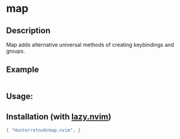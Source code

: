 # map

## Description

Map adds alternative universal methods of creating keybindings and groups.

## Example
```
```

## Usage:

## Installation (with [lazy.nvim](https://github.com/folke/lazy.nvim))
```lua
{ "HunterretnuH/map.nvim", }
```

